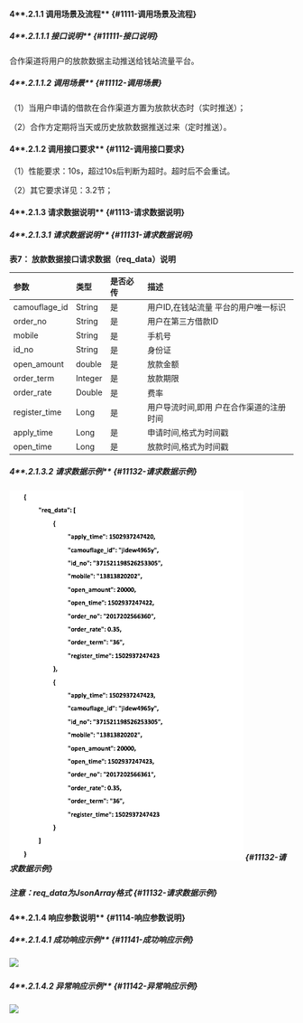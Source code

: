 #### 4**.2.1.1 调用场景及流程** {#1111-调用场景及流程}

##### 4**.2.1.1.1 接口说明** {#11111-接口说明}

合作渠道将用户的放款数据主动推送给钱站流量平台。

##### 4**.2.1.1.2 调用场景** {#11112-调用场景}

（1）当用户申请的借款在合作渠道方置为放款状态时（实时推送）；

（2）合作方定期将当天或历史放款数据推送过来（定时推送）。

#### 4**.2.1.2 调用接口要求** {#1112-调用接口要求}

（1）性能要求：10s，超过10s后判断为超时。超时后不会重试。

（2）其它要求详见：3.2节；

#### 4**.2.1.3 请求数据说明** {#1113-请求数据说明}

##### 4**.2.1.3.1 请求数据说明** {#11131-请求数据说明}

**表7： 放款数据接口请求数据（req\_data）说明**

| 参数 | 类型 | 是否必传 | 描述 |
| :--- | :--- | :--- | :--- |
| camouflage\_id | String | 是 | 用户ID,在钱站流量 平台的用户唯一标识 |
| order\_no | String | 是 | 用户在第三方借款ID |
| mobile | String | 是 | 手机号 |
| id\_no | String | 是 | 身份证 |
| open\_amount | double | 是 | 放款金额 |
| order\_term | Integer | 是 | 放款期限 |
| order\_rate | Double | 是 | 费率 |
| register\_time | Long | 是 | 用户导流时间,即用 户在合作渠道的注册 时间 |
| apply\_time | Long | 是 | 申请时间,格式为时间戳 |
| open\_time | Long | 是 | 放款时间,格式为时间戳 |

##### 4**.2.1.3.2 请求数据示例** {#11132-请求数据示例}

##### ![](/assets/import.png) {#11132-请求数据示例}

##### 注意：req\_data为JsonArray格式 {#11132-请求数据示例}

#### 4**.2.1.4 响应参数说明** {#1114-响应参数说明}

##### 4**.2.1.4.1 成功响应示例** {#11141-成功响应示例}

![](https://nothingbj.github.io/api/assets/图片13.png)

##### 4**.2.1.4.2 异常响应示例** {#11142-异常响应示例}

![](https://nothingbj.github.io/api/assets/图片14.png)

